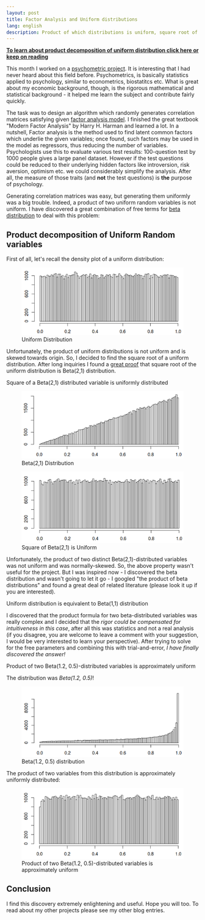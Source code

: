 ```yaml
---
layout: post
title: Factor Analysis and Uniform distributions
lang: english
description: Product of which distributions is uniform, square root of uniform distributions
---
```


[**To learn about product decomposition of uniform distribution click here or keep on reading**](#unifrand)


This month I worked on a [psychometric project](https://en.wikipedia.org/wiki/Psychometrics). It is interesting that I had never heard about this field before. Psychometrics, is basically statistics applied to psychology, similar to econometrics, biostatitcs etc. What is great about my economic background, though, is the rigorous mathematical and statistical background - it helped me learn the subject and contribute fairly quickly.   

The task was to design an algorithm which randomly generates correlation matrices satisfying given [factor analysis model](https://en.wikipedia.org/wiki/Factor_analysis). I finished the great textbook "Modern Factor Analysis" by Harry H. Harman and learned a lot. In a nutshell, Factor analysis is the method used to find latent common factors which underlie the given variables; once found, such factors may be used in the model as regressors, thus reducing the number of variables. Psychologists use this to evaluate various test results: 100-question test by 1000 people gives a large panel dataset. However if the test questions could be reduced to their underlying hidden factors like introversion, risk aversion, optimism etc. we could considerably simplify the analysis. After all, the measure of those traits (and **not** the test questions) is **the** purpose of psychology.  

Generating correlation matrices was easy, but generating them uniformly was a big trouble. Indeed, a product of two uniform random variables is not uniform. I have discovered a great combination of free terms for [beta distribution](https://en.wikipedia.org/wiki/Beta_distribution) to deal with this problem:

## Product decomposition of Uniform Random variables <a name="unifrand"></a>

First of all, let's recall the density plot of a uniform distribution:

<figure class="blog">
	<img src="/assets/img/factoranalysis/unif.png" alt="Uniform distribution">
	<figcaption>Uniform Distribution</figcaption>
</figure>

Unfortunately, the product of uniform distributions is not uniform and is skewed towards origin. So, I decided to find the square root of a uniform distribution. After long inquiries I found a [great proof](http://www.sci.csueastbay.edu/~esuess/classes/Statistics_6401/Handouts/trans/TransUnif.pdf) that square root of the uniform distribution is Beta(2,1) distribution.

<div class="highlighted">Square of a Beta(2,1) distributed variable is uniformly distributed</div>

<figure class="blog">
	<img src="/assets/img/factoranalysis/beta21.png" alt="Beta(2,1) distribution">
	<figcaption>Beta(2,1) Distribution</figcaption>
</figure>

<figure class="blog">
	<img src="/assets/img/factoranalysis/beta21sq.png" alt="Square of Beta(2,1) distribution">
	<figcaption>Square of Beta(2,1) is Uniform</figcaption>
</figure>

Unfortunately, the product of two distinct Beta(2,1)-distributed variables was not uniform and was normally-skewed. So, the above property wasn't useful for the project. But I was inspired now - I discovered the beta distribution and wasn't going to let it go - I googled "the product of beta distributions" and found a great deal of related literature (please look it up if you are interested). 

<div class="highlighted">Uniform distribution is equivalent to Beta(1,1) distribution</div>

I discovered that the product formula for two beta-distributed variables was really complex and I decided that the _rigor could be compensated for intuitiveness in this case_, after all this was statistics and not a real analysis (if you disagree, you are welcome to leave a comment with your suggestion, I would be very interested to learn your perspective). After trying to solve for the free parameters and combining this with trial-and-error, _I have finally discovered the answer!_ 

<div class="highlighted">Product of two Beta(1.2, 0.5)-distributed variables is approximately uniform</div>

The distribution was _Beta(1.2, 0.5)_!

<figure class="blog">
	<img src="/assets/img/factoranalysis/beta1205.png" alt="Beta(1.2,0.5) distribution">
	<figcaption>Beta(1.2, 0.5) distribution</figcaption>
</figure>

The product of two variables from this distribution is approximately uniformly distributed:

<figure class="blog">
	<img src="/assets/img/factoranalysis/beta1205prod.png" alt="Product of Beta(1.2,0.5) variables">
	<figcaption>Product of two Beta(1.2, 0.5)-distributed variables is approximately uniform</figcaption>
</figure>

## Conclusion

I find this discovery extremely enlightening and useful. Hope you will too. To read about my other projects please see my other blog entries.
